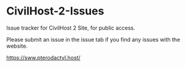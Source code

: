 # CivilHost-2-Issues
Issue tracker for CivilHost 2 Site, for public access. 


Please submit an issue in the issue tab if you find any issues with the website.

https://sww.pterodactyl.host/ 
